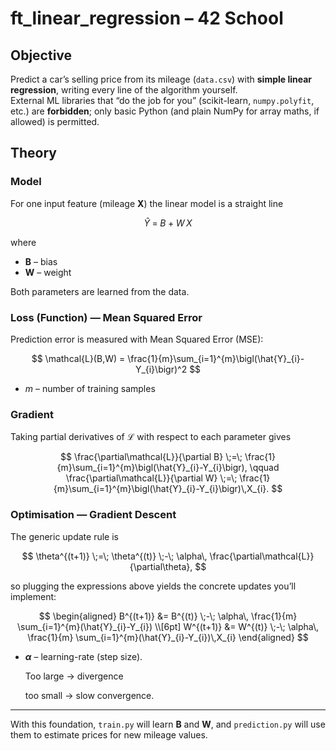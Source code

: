 # ft_linear_regression – 42 School

## Objective
Predict a car’s selling price from its mileage (`data.csv`) with **simple linear regression**, writing every line of the algorithm yourself.  
External ML libraries that “do the job for you” (scikit-learn, `numpy.polyfit`, etc.) are **forbidden**; only basic Python (and plain NumPy for array maths, if allowed) is permitted.

## Theory

### Model
For one input feature (mileage **X**) the linear model is a straight line  

$$
\hat{Y} \;=\; B \;+\; W\,X
$$

where  

* **B** – bias
* **W** – weight

Both parameters are learned from the data.

### Loss (Function) — Mean Squared Error
Prediction error is measured with Mean Squared Error (MSE):

$$
\mathcal{L}(B,W)
  = \frac{1}{m}\sum_{i=1}^{m}\bigl(\hat{Y}_{i}-Y_{i}\bigr)^2
$$

* $m$ – number of training samples  

### Gradient  
Taking partial derivatives of $\mathcal{L}$ with respect to each parameter gives  

$$
\frac{\partial\mathcal{L}}{\partial B}
  \;=\;
  \frac{1}{m}\sum_{i=1}^{m}\bigl(\hat{Y}_{i}-Y_{i}\bigr),
\qquad
\frac{\partial\mathcal{L}}{\partial W}
  \;=\;
  \frac{1}{m}\sum_{i=1}^{m}\bigl(\hat{Y}_{i}-Y_{i}\bigr)\,X_{i}.
$$

### Optimisation — Gradient Descent
The generic update rule is  

$$
\theta^{(t+1)} \;=\; \theta^{(t)} \;-\; \alpha\,
        \frac{\partial\mathcal{L}}{\partial\theta},
$$

so plugging the expressions above yields the concrete updates you’ll implement:

$$
\begin{aligned}
B^{(t+1)} &= B^{(t)}
            \;-\;
            \alpha\,
            \frac{1}{m}
            \sum_{i=1}^{m}(\hat{Y}_{i}-Y_{i}) \\[6pt]
W^{(t+1)} &= W^{(t)}
            \;-\;
            \alpha\,
            \frac{1}{m}
            \sum_{i=1}^{m}(\hat{Y}_{i}-Y_{i})\,X_{i}
\end{aligned}
$$

* **$\alpha$** – learning-rate (step size).

  Too large → divergence
  
  too small → slow convergence.

---

With this foundation, `train.py` will learn **B** and **W**, and `prediction.py` will use them to estimate prices for new mileage values.
